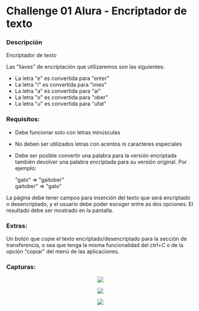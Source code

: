# Challenge 01 Alura - Encriptador de texto

### Descripción

Encriptador de texto

Las "llaves" de encriptación que utilizaremos son las siguientes:

- La letra "e" es convertida para "enter"
- La letra "i" es convertida para "imes"
- La letra "a" es convertida para "ai"
- La letra "o" es convertida para "ober"
- La letra "u" es convertida para "ufat"

### Requisitos:

- Debe funcionar solo con letras minúsculas
- No deben ser utilizados letras con acentos ni caracteres especiales
- Debe ser posible convertir una palabra para la versión encriptada también devolver una palabra encriptada para su versión original.
Por ejemplo:

  "gato" => "gaitober"  
  gaitober" => "gato"

La página debe tener campos para
inserción del texto que será encriptado o desencriptado, y el usuario debe poder escoger entre as dos opciones.
El resultado debe ser mostrado en la pantalla.

### Extras:

Un botón que copie el texto encriptado/desencriptado para la sección de transferencia, o sea que tenga la misma funcionalidad del ctrl+C o de la opción "copiar" del menú de las aplicaciones.

### Capturas:

<p align="center">
  <img src="https://github.com/user-attachments/assets/0840d1bd-a541-4a0c-a2dc-33d23af8bb6b">
</p>  

<p align="center">
  <img src="https://github.com/user-attachments/assets/cf301eaf-0981-4280-be69-7ad2f1e4feee">
</p>  

<p align="center">
  <img src="https://github.com/user-attachments/assets/2cd33c77-aaaf-4683-ba98-7918963b3048">
</p>  

